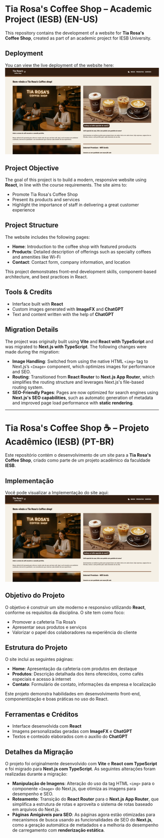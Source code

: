 # Tia Rosa's Coffee Shop – Academic Project (IESB) (EN-US)

This repository contains the development of a website for **Tia Rosa's Coffee Shop**, created as part of an academic project for IESB University.

## Deployment

You can view the live deployment of the website here: [![preview img](./preview.png)](https://tia-rosa-coffee-shop.vercel.app/)

## Project Objective

The goal of this project is to build a modern, responsive website using **React**, in line with the course requirements. The site aims to:

- Promote Tia Rosa's Coffee Shop
- Present its products and services
- Highlight the importance of staff in delivering a great customer experience

## Project Structure

The website includes the following pages:

- **Home**: Introduction to the coffee shop with featured products
- **Products**: Detailed description of offerings such as specialty coffees and amenities like Wi-Fi
- **Contact**: Contact form, company information, and location

This project demonstrates front-end development skills, component-based architecture, and best practices in React.

## Tools & Credits

- Interface built with **React**
- Custom images generated with **ImageFX** and **ChatGPT**
- Text and content written with the help of **ChatGPT**

## Migration Details

The project was originally built using **Vite** and **React with TypeScript** and was migrated to **Next.js with TypeScript**. The following changes were made during the migration:

- **Image Handling**: Switched from using the native HTML `<img>` tag to Next.js’s `<Image>` component, which optimizes images for performance and SEO.
- **Routing**: Transitioned from **React Router** to **Next.js App Router**, which simplifies the routing structure and leverages Next.js's file-based routing system.
- **SEO-Friendly Pages**: Pages are now optimized for search engines using **Next.js's SEO capabilities**, such as automatic generation of metadata and improved page load performance with **static rendering**.

---

# Tia Rosa's Coffee Shop ☕ – Projeto Acadêmico (IESB) (PT-BR)

Este repositório contém o desenvolvimento de um site para a **Tia Rosa's Coffee Shop**, criado como parte de um projeto acadêmico da faculdade **IESB**.

## Implementação

Você pode visualizar a Implementação do site aqui: [![preview img](./preview.png)](https://tia-rosa-coffee-shop.vercel.app/)

## Objetivo do Projeto

O objetivo é construir um site moderno e responsivo utilizando **React**, conforme os requisitos da disciplina. O site tem como foco:

- Promover a cafeteria Tia Rosa’s
- Apresentar seus produtos e serviços
- Valorizar o papel dos colaboradores na experiência do cliente

## Estrutura do Projeto

O site inclui as seguintes páginas:

- **Home**: Apresentação da cafeteria com produtos em destaque
- **Produtos**: Descrição detalhada dos itens oferecidos, como cafés especiais e acesso à internet
- **Contato**: Formulário de contato, informações da empresa e localização

Este projeto demonstra habilidades em desenvolvimento front-end, componentização e boas práticas no uso do React.

## Ferramentas e Créditos

- Interface desenvolvida com **React**
- Imagens personalizadas geradas com **ImageFX** e **ChatGPT**
- Textos e conteúdo elaborados com o auxílio do **ChatGPT**

## Detalhes da Migração

O projeto foi originalmente desenvolvido com **Vite** e **React com TypeScript** e foi migrado para **Next.js com TypeScript**. As seguintes alterações foram realizadas durante a migração:

- **Manipulação de Imagens**: Alteração do uso da tag HTML `<img>` para o componente `<Image>` do Next.js, que otimiza as imagens para desempenho e SEO.
- **Roteamento**: Transição do **React Router** para o **Next.js App Router**, que simplifica a estrutura de rotas e aproveita o sistema de rotas baseado em arquivos do Next.js.
- **Páginas Amigáveis para SEO**: As páginas agora estão otimizadas para mecanismos de busca usando as funcionalidades de SEO do **Next.js**, como a geração automática de metadados e a melhoria do desempenho de carregamento com **renderização estática**.
